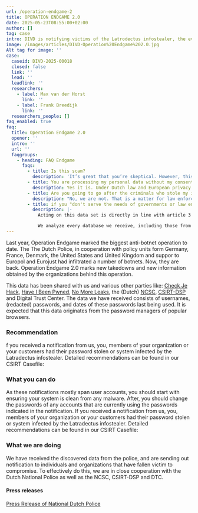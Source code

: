 ```yaml
---
url: /operation-endgame-2
title: OPERATION ENDGAME 2.0
date: 2025-05-23T08:55:00+02:00
author: []
tag: case
intro: DIVD is notifying victims of the Latrodectus infostealer, the evolution of IcedID. We are notifying victims that where identified as a part of Operation Endgame 2.0. If you receive a notification, please read the instructions carefully.
image: /images/articles/DIVD-Operation%20Endgame%202.0.jpg
Alt tag for image: ''
case:
  caseid: DIVD-2025-00018
  closed: false
  link: ''
  lead: ''
  leadlink: ''
  researchers:
    - label: Max van der Horst
      link: ''
    - label: Frank Breedijk
      link: ''
  researchers_people: []
faq_enabled: true
faq:
  title: Operation Endgame 2.0
  opener: ''
  intro: ''
  url: ''
  faqgroups:
    - heading: FAQ Endgame
      faqs:
        - title: Is this scam?
          description: 'It’s great that you’re skeptical. However, this is legit and definitely not a scam. This operation is a collaboration between the Dutch National Police, Europol, Digital Trust Center, NCSC and others. We, Dutch Institute of Vulnerability Disclosure (DIVD), are mentioned in the press releases from the Dutch Police and Europol. The ‘Check je Hack. (translation: Check your Hack) FAQ also mentiones DIVD and shares a link back to this casefile.'
        - title: You are processing my personal data without my consent, is that legal?
          description: Yes it is. Under Dutch law and European privacy regulations, we can process this data based on a so-called "legitimate interest." DIVD is a private foundation that operates under a strict [code of conduct]([https://www.divd.nl/code](https://www.divd.nl/code)), with the aim to make the digital world safer.
        - title: Are you going to go after the criminals who stole my information?
          description: "No, we are not. That is a matter for law enforcement. As per [article 9 of our code of conduct]([https://www.divd.nl/code](https://www.divd.nl/code)): \\`We analyze online threats, not threat actors. We are researchers and don't serve the needs of governments or law enforcement.\\`"
        - title: if you "don't serve the needs of governments or law enforcement", why are you cooperating with the Dutch National Police on this case?
          description: |-
            Acting on this data set is directly in line with article 3 of our [code of conduct]([https://www.divd.nl/code](https://www.divd.nl/code)): \`Analyze databases with leaked credentials and report to the organizations or people who are compromised to take appropriate measures.\`

            We analyze every database we receive, including those from law enforcement. However, we do this independently, without any obligation or intention to share any specific information in return.
---
```

Last year, Operation Endgame marked the biggest anti-botnet operation to date. The The Dutch Police, in cooperation with policy units form Germany, France, Denmark, the United States and United Kingdom and suppor to Europol and Eurojust had infiltrated a number of botnets. Now, they are back. Operation Endgame 2.0 marks new takedowns and new information obtained by the organizations behind this operation.

This data has been shared with us and various other parties like: [Check Je Hack](https://www.politie.nl/informatie/checkjehack.html), [Have I Been Pwned](https://haveibeenpwned.com/), [No More Leaks](https://www.politie.nl/onderwerpen/no-more-leaks.html), the (Dutch) [NCSC](https://ncsc.nl), [CSIRT-DSP](https://csirtdsp.nl/) and Digital Trust Center. 
The data we have received consists of usernames, (redacted) passwords, and dates of these passwords last being used. It is expected that this data originates from the password managers of popular browsers.

### Recommendation

f you received a notification from us, you, members of your organization or your customers had their password stolen or system infected by the Latradectus infostealer. Detailed recommendations can be found in our CSIRT Casefile: 

### What you can do

As these notifications mostly span user accounts, you should start with ensuring your system is clean from any malware. After, you should change the passwords of any accounts that are currently using the passwords indicated in the notification. If you received a notification from us, you, members of your organization or your customers had their password stolen or system infected by the Latradectus infostealer. Detailed recommendations can be found in our CSIRT Casefile: 

### What we are doing

We have received the discovered data from the police, and are sending out notification to individuals and organizations that have fallen victim to compromise. To effectively do this, we are in close cooperation with the Dutch National Police as well as the NCSC, CSIRT-DSP and DTC.

#### Press releases

[Press Release of National Dutch Police](https://www.politie.nl/nieuws/2025/mei/22/11-internationale-politiediensten-pakken-met-operation-endgame-door-in-bestrijding-ransomware.html)
